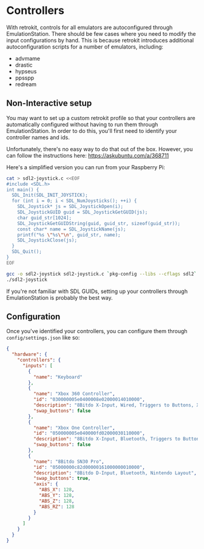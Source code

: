 # Controllers

With retrokit, controls for all emulators are autoconfigured through EmulationStation.
There should be few cases where you need to modify the input configurations by hand.
This is because retrokit introduces additional autoconfiguration scripts for a number
of emulators, including:

* advmame
* drastic
* hypseus
* ppsspp
* redream

## Non-Interactive setup

You may want to set up a custom retrokit profile so that your controllers are
automatically configured without having to run them through EmulationStation.  In order
to do this, you'll first need to identify your controller names and ids.

Unfortunately, there's no easy way to do that out of the box.  However, you can follow the
instructions here: https://askubuntu.com/a/368711

Here's a simplified version you can run from your Raspberry Pi:

```sh
cat > sdl2-joystick.c <<EOF
#include <SDL.h>
int main() {
  SDL_Init(SDL_INIT_JOYSTICK);
  for (int i = 0; i < SDL_NumJoysticks(); ++i) {
    SDL_Joystick* js = SDL_JoystickOpen(i);
    SDL_JoystickGUID guid = SDL_JoystickGetGUID(js);
    char guid_str[1024];
    SDL_JoystickGetGUIDString(guid, guid_str, sizeof(guid_str));
    const char* name = SDL_JoystickName(js);
    printf("%s \"%s\"\n", guid_str, name);
    SDL_JoystickClose(js);
  }
  SDL_Quit();
}
EOF

gcc -o sdl2-joystick sdl2-joystick.c `pkg-config --libs --cflags sdl2`
./sdl2-joystick
```

If you're not familiar with SDL GUIDs, setting up your controllers through EmulationStation
is probably the best way.

## Configuration

Once you've identified your controllers, you can configure them through `config/settings.json` like so:

```json
{
  "hardware": {
    "controllers": {
      "inputs": [
        {
          "name": "Keyboard"
        },
        {
          "name": "Xbox 360 Controller",
          "id": "030000005e0400008e02000014010000",
          "description": "8Bitdo X-Input, Wired, Triggers to Buttons, Xbox layout (Arcade Stick)",
          "swap_buttons": false
        },
        {
          "name": "Xbox One Controller",
          "id": "050000005e040000fd02000030110000",
          "description": "8Bitdo X-Input, Bluetooth, Triggers to Buttons, Xbox layout (Arcade Stick)",
          "swap_buttons": false
        },
        {
          "name": "8Bitdo SN30 Pro",
          "id": "05000000c82d00000161000000010000",
          "description": "8Bitdo D-Input, Bluetooth, Nintendo Layout",
          "swap_buttons": true,
          "axis": {
            "ABS_X": 128,
            "ABS_Y": 128,
            "ABS_Z": 128,
            "ABS_RZ": 128
          }
        }
      ]
    }
  }
}
```

